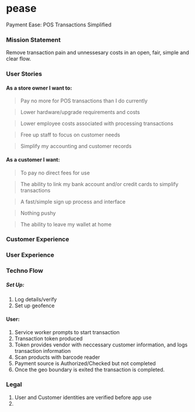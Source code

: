 # pease
Payment Ease: POS Transactions Simplified

### Mission Statement
Remove transaction pain and unnessesary costs in an open, fair, simple and clear flow.

### User Stories

#### As a store owner I want to:
> Pay no more for POS transactions than I do currently

> Lower hardware/upgrade requirements and costs

> Lower employee costs associated with processing transactions

> Free up staff to focus on customer needs

> Simplify my accounting and customer records

#### As a customer I want:
> To pay no direct fees for use

> The ability to link my bank account and/or credit cards to simplify transactions

> A fast/simple sign up process and interface

> Nothing pushy

> The ability to leave my wallet at home

### Customer Experience

### User Experience 

### Techno Flow

##### Set Up:
1. Log details/verify
2. Set up geofence

#### User:
1. Service worker prompts to start transaction
2. Transaction token produced
3. Token provides vendor with neccessary customer information, and logs transaction information
4. Scan products with barcode reader
5. Payment source is Authorized/Checked but not completed
6. Once the geo boundary is exited the transaction is completed.

### Legal
1. User and Customer identities are verified before app use
2. 
